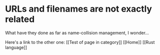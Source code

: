 # URLs and filenames are not exactly related
What have they done as far as name-collision management, I wonder...

Here's a link to the other one: [[Test of page in category]]
[[Home]]
[[Rust language]]


